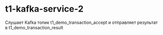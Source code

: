 # t1-kafka-service-2

Слушает Kafka топик t1_demo_transaction_accept и отправляет результат в t1_demo_transaction_result

